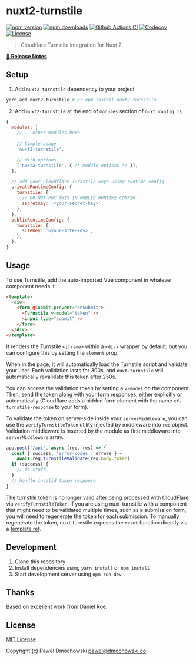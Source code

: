 # nuxt2-turnstile

[![npm version][npm-version-src]][npm-version-href]
[![npm downloads][npm-downloads-src]][npm-downloads-href]
[![Github Actions CI][github-actions-ci-src]][github-actions-ci-href]
[![Codecov][codecov-src]][codecov-href]
[![License][license-src]][license-href]

> Cloudflare Turnstile integration for Nuxt 2

[📖 **Release Notes**](./CHANGELOG.md)

## Setup

1. Add `nuxt2-turnstile` dependency to your project

```bash
yarn add nuxt2-turnstile # or npm install nuxt2-turnstile
```

2. Add `nuxt2-turnstile` at the end of `modules` section of `nuxt.config.js`

```js
{
  modules: [
    // ...other modules here
  
    // Simple usage
    'nuxt2-turnstile',

    // With options
    ['nuxt2-turnstile', { /* module options */ }],
  ],

  // add your Cloudflare Turnstile keys using runtime config
  privateRuntimeConfig: {
    turnstile: {
      // DO NOT PUT THIS IN PUBLIC RUNTIME CONFIG
      secretKey: '<your-secret-key>',
    },
  },
  publicRuntimeConfig: {
    turnstile: {
      siteKey: '<your-site-key>',
    },
  },
}
```

## Usage

To use Turnstile, add the auto-imported Vue component in whatever component needs it:

```html
<template>
  <div>
    <form @submit.prevent="onSubmit">
      <Turnstile v-model="token" />
      <input type="submit" />
    </form>
  </div>
</template>
```

It renders the Turnstile `<iframe>` within a `<div>` wrapper by default, but you can configure this by setting the `element` prop.

When in the page, it will automatically load the Turnstile script and validate your user. Each validation lasts for 300s, and `nuxt-turnstile` will automatically revalidate this token after 250s.

You can access the validation token by setting a `v-model` on the component. Then, send the token along with your form responses, either explicitly or automatically (Cloudflare adds a hidden form element with the name `cf-turnstile-response` to your form).

To validate the token on server-side inside your `serverMiddleware`, you can use the `verifyTurnstileToken` utility injected by middleware into `req` object. Validation middleware is inserted by the module as first middleware into `serverMiddleware` array.

```js
app.post('/api', async (req, res) => {
  const { success, 'error-codes': errors } =
    await req.turnstileValidate(req.body.token)
  if (success) {
    // do stuff
  }
  // handle invalid token response
}
```

The turnstile token is no longer valid after being processed with CloudFlare via `verifyTurnstileToken`. If you are using nuxt-turnstile with a component that might need to be validated multiple times, such as a submission form, you will need to regenerate the token for each submission. To manually regenerate the token, nuxt-turnstile exposes the `reset` function directly via a [template ref](https://vuejs.org/guide/essentials/template-refs.html).

## Development

1. Clone this repository
2. Install dependencies using `yarn install` or `npm install`
3. Start development server using `npm run dev`

## Thanks

Based on excellent work from [Daniel Roe](https://github.com/danielroe).

## License

[MIT License](./LICENSE)

Copyright (c) Paweł Dmochowski <pawel@dmochowski.co>

<!-- Badges -->
[npm-version-src]: https://img.shields.io/npm/v/nuxt2-turnstile/latest.svg
[npm-version-href]: https://npmjs.com/package/nuxt2-turnstile

[npm-downloads-src]: https://img.shields.io/npm/dt/nuxt2-turnstile.svg
[npm-downloads-href]: https://npmjs.com/package/nuxt2-turnstile

[github-actions-ci-src]: https://github.com/https://github.com/PawelDmochowski/nuxt2-turnstile.git/workflows/ci/badge.svg
[github-actions-ci-href]: https://github.com/https://github.com/PawelDmochowski/nuxt2-turnstile.git/actions?query=workflow%3Aci

[codecov-src]: https://img.shields.io/codecov/c/github/https://github.com/PawelDmochowski/nuxt2-turnstile.git.svg
[codecov-href]: https://codecov.io/gh/https://github.com/PawelDmochowski/nuxt2-turnstile.git

[license-src]: https://img.shields.io/npm/l/nuxt2-turnstile.svg
[license-href]: https://npmjs.com/package/nuxt2-turnstile
